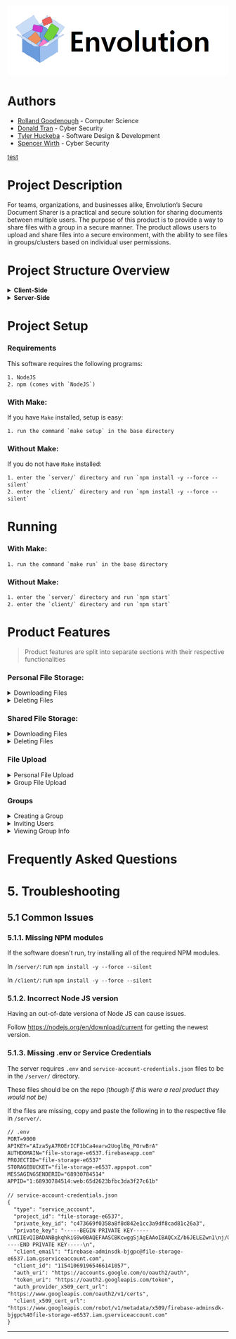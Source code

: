 <p align="center">
<img src="client/src/assets/12dww.png">
</p>

# Authors

- [Rolland Goodenough](https://github.com/GoodenoughR) - Computer Science
- [Donald Tran](https://github.com/DonaldTran11)       - Cyber Security
- [Tyler Huckeba](https://github.com/tuscontyler)      - Software Design & Development
- [Spencer Wirth](https://github.com/snw30)            - Cyber Security

[test](https://github.com/Envolution-Capstone/secureFilePlatform#running)

# Project Description
For teams, organizations, and businesses alike, Envolution’s Secure Document Sharer is a
practical and secure solution for sharing documents between multiple users. The purpose of this product is to provide a way to share files with a group in a secure manner. The product allows
users to upload and share files into a secure environment, with the ability to see files in
groups/clusters based on individual user permissions.

Project Structure Overview
============================

<details><summary><b>Client-Side</b></summary>

    .
    ├── public                
    ├── src                   
    │   ├── assets
    │   │      └── # image/asset files
    │   ├── components
    │   │   ├── Documents
    │   │   │   ├── DocumentTable.js
    │   │   │   └── DocumentUploadModal.js
    │   │   ├── Groups
    │   │   │   ├── GroupInfo.js
    │   │   │   ├── GroupInvites
    │   │   │   ├── GroupModal.js
    │   │   │   ├── GroupSelector.js
    │   │   │   ├── GroupsListModal.js
    │   │   │   └── InviteUserModal.js
    │   │   ├── AlertsButton.js
    │   │   ├── Header.js
    │   │   ├── MuiStyle.js
    │   │   └── Sidebar.js 
    │   ├── firebase
    │   │   └── firebase.js
    │   ├── pages
    │   │   ├── MyDrive.js
    │   │   └── ShareWithMe.js
    │   ├── requests
    │   │   └── client.js
    │   ├── styles
    │   │   └── # JavaScript styled-components files
    │   ├── util
    │   │   ├── files
    │   │   │   ├── fileUpload.js
    │   │   │   └── files.js
    │   │   ├── groups
    │   │   │   └── groups.js
    │   │   └── user
    │   │       └── login.js
    │   ├── App.js 
    │   ├── GlobalStyles.js
    │   ├── index.css
    │   └── index.js   
    ├── package-lock.json                  
    └── package.json                

</details>
<details><summary><b>Server-Side</b></summary>

    .
    ├── src   
    │   ├── configuration
    │   │   └── setup.js
    │   ├── firebase 
    │   │   └── firebase.js
    │   ├── logging 
    │   │   └── firebase.js
    │   ├── middleware/authentication 
    │   │   └── checkAuth.js
    │   ├── repos 
    │   │   ├── file
    │   │   │   └── file.repo.js
    │   │   ├── group
    │   │   │   └── group.repo.js
    │   │   └── user
    │   │       └── user.repo.js
    │   ├── routes
    │   │   ├── file.routes.js
    │   │   ├── group.routes.js
    │   │   └── user.routes.js
    │   ├── services 
    │   │   ├── encryption
    │   │   │   └── encryption.service.js
    │   │   ├── file
    │   │   │   └── file.service.js
    │   │   ├── group
    │   │   │   └── group.service.js
    │   │   ├── key
    │   │   │   └── key.service.js
    │   │   └── user
    │   │       └── user.service.js
    │   ├── util 
    │   │   ├── file_upload.js
    │   │   └── responses.js
    │   └── app.js
    ├── .env
    ├── README.md
    ├── package-lock.json
    ├── package.json
    └── service-accountt-credentials.json  
    
</details>

# Project Setup

### Requirements

This software requires the following programs:

    1. NodeJS
    2. npm (comes with `NodeJS`)

### With Make:

If you have `Make` installed, setup is easy:

    1. run the command `make setup` in the base directory

### Without Make:

If you do not have `Make` installed:

    1. enter the `server/` directory and run `npm install -y --force --silent`
    2. enter the `client/` directory and run `npm install -y --force --silent`


# Running

### With Make:

    1. run the command `make run` in the base directory

### Without Make:

    1. enter the `server/` directory and run `npm start`
    2. enter the `client/` directory and run `npm start`


# Product Features
> Product features are split into separate sections with their respective functionalities

### Personal File Storage:

<details><summary>Downloading Files</summary>
Personal files can be downloaded by clicking on the row a file is on.
</details>

<details><summary>Deleting Files</summary>
Personal files can be deleted by right clicking on the files row and clicking `delete` on the context menu that pops up.
</details>

### Shared File Storage:

<details><summary>Downloading Files</summary>
Group files can be downloaded by clicking on the row a file is on.
</details>
    
<details><summary>Deleting Files</summary>
Only group admins can delete group files.
Group files can be deleted by right clicking on the files row and clicking `delete` on the context menu that pops up.
</details>

### File Upload

<details><summary>Personal File Upload</summary>

Personal Files are uploaded through the `Upload New File` button.
On the file upload screen:
    
    1. Select the file to upload
    2. click the `submit` button

 </details>
 
<details><summary>Group File Upload</summary>

Group Files are uploaded through the `Upload New File` button.
The important distinction between personal files and shared files is selecting the group to share with. 

On the file upload screen:
    1. Select the file to upload
    2. Select a group to share the file with from the drop down
    3. click the `submit` button
    
</details>

### Groups

<details><summary>Creating a Group</summary>

Creating a group is done through the `Create Group` button on the left sidebar.

On the Create Group screen:
    1. input the group name
    2. add any users you want to invite
    3. click `create group`
 </details>

<details><summary>Inviting Users</summary>

Inviting users is done through the `Invite User` button on the left sidebar.
Only group admins can invite users to groups.

On the Invite User Screen
    1. Select the group to invite a user to
    2. enter the users email
    3. click `invite user`
 </details>

<details><summary>Viewing Group Info</summary>

Group info can be viewed through the `View Groups` button on the left sidebar.
</details>


# Frequently Asked Questions




# 5. Troubleshooting

## 5.1 Common Issues

### 5.1.1. Missing NPM modules

If the software doesn't run, try installing all of the required NPM modules.

In `/server/`:
run `npm install -y --force --silent`

In `/client/`:
run `npm install -y --force --silent`

### 5.1.2. Incorrect Node JS version

Having an out-of-date versiona of Node JS can cause issues.

Follow https://nodejs.org/en/download/current for getting the newest version.

### 5.1.3. Missing .env or Service Credentials

The server requires `.env` and `service-account-credentials.json` files to be in the `/server/` directory.

These files should be on the repo *(though if this were a real product they would not be)*

If the files are missing, copy and paste the following in to the respective file in `/server/`.
```
// .env
PORT=9000
APIKEY="AIzaSyA7ROErICF1bCa4earw2UoglBq_POrwBrA"
AUTHDOMAIN="file-storage-e6537.firebaseapp.com"
PROJECTID="file-storage-e6537"
STORAGEBUCKET="file-storage-e6537.appspot.com"
MESSAGINGSENDERID="68930784514"
APPID="1:68930784514:web:65d2623bfbc3da3f27c61b"

// service-account-credentials.json
{
  "type": "service_account",
  "project_id": "file-storage-e6537",
  "private_key_id": "c473669f0358a8f8d842e1cc3a9df8cad81c26a3",
  "private_key": "-----BEGIN PRIVATE KEY-----\nMIIEvQIBADANBgkqhkiG9w0BAQEFAASCBKcwggSjAgEAAoIBAQCxZ/b6JELEZwn1\nj/OfphMg77X2bMIs98TOjN1Y0Lh/rvANWpRfAjbiwRqgEKMiBvjDLwwtzaJC0n3F\nukNKDflANJcIFahcEiiji1qAkruT1eyeBhA+MvGIJcC/ng6t0oSZw1BQ5nU7WCf5\ncmFdNXueWkhLSmLZoWguGXBjgNA4tnmVqDTr3Ed0v3HQxAoz2JYVtt5cnQyql5Rx\nuYAx7TaaOQFMUPxvlnpYDLTGjTulsRWcuu4AdkXJyLSwTMFV6xpME+gLF5BOHeEK\nPX1f2aYSpP8S4QL//nSIMf09NguCO0QnlsXafsshT0BGiL49HZQMvrc+g2O2kY+e\nR1ytM9BRAgMBAAECggEACGF48Wg1H0Ie3lLml2wpCy1H01Rf9+/chEVzT3bMwHtr\nK7ZTvAlGvn+Q2m7uxfS+W7olQSStvapj9qtN8nmmhLn3SJJ9WZwh/1fd9qT354v7\nmZt/uPB/KIdgC61T1DJVwU3QxYGdmCgZ+1bD8rtME7cAI05oTQ+q9EKPZKP5MjSY\nSFAxdej9oGdQw//rqfPqnciTVPOp986teM6La+fvS+VNCEth8KyagDEWlVY3empF\nls8gT6ZDNIlWOtIfI8FP8hglTjYciZUumRki8c6k9iznbjHWv7itpmWtCas97/K5\nbNHSTMnpJiA6GJe5L+r55kj8z+wgClJH/QGGmxCRYQKBgQDz3QWDLt0xumKCzQQM\nLHW7rwgVHsTzFLvPT7NLNwNO5+e6MxIICXjPCLwq6sBcKhR5UdwKjoUMg+AR1JC9\n/LvoF0jkZhueZrIISYDLLI2ydMWOH9O871svohwvCqNKXazB95C85c4ua8Mx/tKF\nZjp5o09wmH0fN5z4drGbivQFBwKBgQC6PDwD68KYluUbD5mnN7XS++rj5+6uIrRO\nGxO/sTW2bc2QD/Nb6zKTGW+68JJDUSGSR9WzQcVUKcAOVr5/OWUiDG8dlCoFxjRE\nDtDeRwKgh+ObsMwJvVYXVPEjlcZiSOJnw+5LOHng1yt1Z/mMN8h+MaFLNCtQiAZC\niq9BFb/B5wKBgG6+lrxGUgk9PXNtK0NkBWtgR2lf+czyQ4AYD7I+n2/7/M4gVzXz\nJzvOGbXbudOhAH8/34+jvWQ7l0xBniHJXoQ93spqXGyI8py01Jpv90FtqjGq3ntU\nr7JoCiiKyjEBbW0AwmgmbIXERnaz5GLUVAXdVjwp49iDZvOm421howONAoGARItQ\n53yJddHr5wbZ3cLSaCISNOmzXmIljK3ImgAmLcvCIejNACLTzXJKPjq3CpG80nMg\nA0cM0so/BsgEexzrzRlYeEGFKfTmXbo6Q+VM4TrCmhX7MwZ9vj6kNh21E42RzvE9\nLnBN42QueZrYLTSG1XN80woTeyNlcm5KzKCtoDcCgYEAti4+UZ8r2DnRrCoQ/TE1\nJzbJ1oRcYCA7UKcF8Vxj3WtAXTnNuksoJDX1yVkvIU3/03qB959M826CTb1Qc2sW\nzx1WHz2TnBIT+QPbHXX8Kp2J1cZ+Fw8rW4+OUNcmL1TSl/zJQtc8Ke924tD6e44y\nA4pMqJxQiCVQbnEDcvS2LEQ=\n-----END PRIVATE KEY-----\n",
  "client_email": "firebase-adminsdk-bjgpc@file-storage-e6537.iam.gserviceaccount.com",
  "client_id": "115410691965466141057",
  "auth_uri": "https://accounts.google.com/o/oauth2/auth",
  "token_uri": "https://oauth2.googleapis.com/token",
  "auth_provider_x509_cert_url": "https://www.googleapis.com/oauth2/v1/certs",
  "client_x509_cert_url": "https://www.googleapis.com/robot/v1/metadata/x509/firebase-adminsdk-bjgpc%40file-storage-e6537.iam.gserviceaccount.com"
}
```
---
